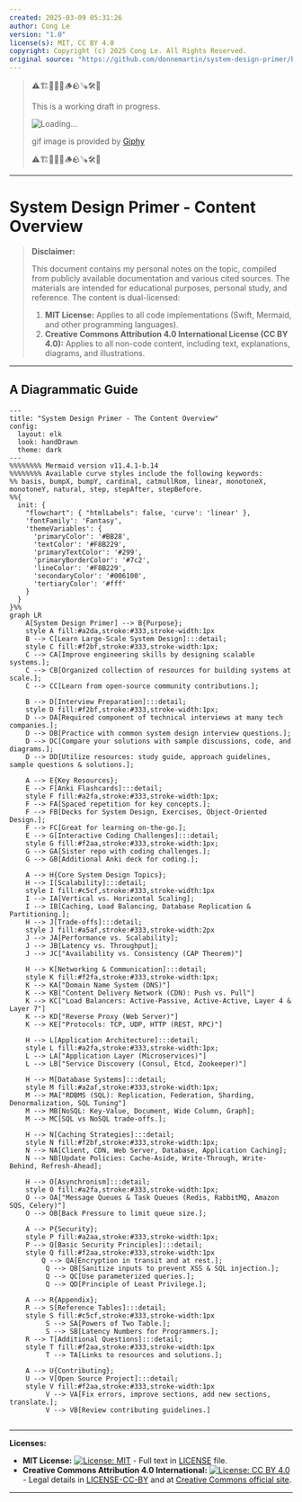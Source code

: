 ```yaml
---
created: 2025-03-09 05:31:26
author: Cong Le
version: "1.0"
license(s): MIT, CC BY 4.0
copyright: Copyright (c) 2025 Cong Le. All Rights Reserved.
original source: "https://github.com/donnemartin/system-design-primer/blob/master/README.md"
---
```




> ⚠️🏗️🚧🦺🧱🪵🪨🪚🛠️👷
> 
> This is a working draft in progress.
> 
> ![Loading...](https://media4.giphy.com/media/v1.Y2lkPTc5MGI3NjExb2Y3MWpzdXVkY2Y0YXRhZHliMzFxbm1sNWk2eHkzOWlncmYxcGI1eSZlcD12MV9pbnRlcm5hbF9naWZfYnlfaWQmY3Q9Zw/9LQHvkbIzTSLe/giphy.gif)
> 
> gif image is provided by [Giphy](https://giphy.com)
> 
> ⚠️🏗️🚧🦺🧱🪵🪨🪚🛠️👷

----

# System Design Primer - Content Overview
> **Disclaimer:**
>
> This document contains my personal notes on the topic,
> compiled from publicly available documentation and various cited sources.
> The materials are intended for educational purposes, personal study, and reference.
> The content is dual-licensed:
> 1. **MIT License:** Applies to all code implementations (Swift, Mermaid, and other programming languages).
> 2. **Creative Commons Attribution 4.0 International License (CC BY 4.0):** Applies to all non-code content, including text, explanations, diagrams, and illustrations.
---


## A Diagrammatic Guide 

```mermaid
---
title: "System Design Primer - The Content Overview"
config:
  layout: elk
  look: handDrawn
  theme: dark
---
%%%%%%%% Mermaid version v11.4.1-b.14
%%%%%%%% Available curve styles include the following keywords:
%% basis, bumpX, bumpY, cardinal, catmullRom, linear, monotoneX, monotoneY, natural, step, stepAfter, stepBefore.
%%{
  init: {
    "flowchart": { "htmlLabels": false, 'curve': 'linear' },
    'fontFamily': 'Fantasy',
    'themeVariables': {
      'primaryColor': '#BB28',
      'textColor': '#F8B229',
      'primaryTextColor': '#299',
      'primaryBorderColor': '#7c2',
      'lineColor': '#F8B229',
      'secondaryColor': '#006100',
      'tertiaryColor': '#fff'
    }
  }
}%%
graph LR
    A[System Design Primer] --> B{Purpose};
    style A fill:#a2da,stroke:#333,stroke-width:1px
    B --> C[Learn Large-Scale System Design]:::detail;
    style C fill:#f2bf,stroke:#333,stroke-width:1px;
    C --> CA[Improve engineering skills by designing scalable systems.];
    C --> CB[Organized collection of resources for building systems at scale.];
    C --> CC[Learn from open-source community contributions.];

    B --> D[Interview Preparation]:::detail;
    style D fill:#f2bf,stroke:#333,stroke-width:1px;
    D --> DA[Required component of technical interviews at many tech companies.];
    D --> DB[Practice with common system design interview questions.];
    D --> DC[Compare your solutions with sample discussions, code, and diagrams.];
    D --> DD[Utilize resources: study guide, approach guidelines, sample questions & solutions.];

    A --> E{Key Resources};
    E --> F[Anki Flashcards]:::detail;
    style F fill:#a2fa,stroke:#333,stroke-width:1px;
    F --> FA[Spaced repetition for key concepts.];
    F --> FB[Decks for System Design, Exercises, Object-Oriented Design.];
    F --> FC[Great for learning on-the-go.];
    E --> G[Interactive Coding Challenges]:::detail;
    style G fill:#f2aa,stroke:#333,stroke-width:1px;
    G --> GA[Sister repo with coding challenges.];
    G --> GB[Additional Anki deck for coding.];

    A --> H{Core System Design Topics};
    H --> I[Scalability]:::detail;
    style I fill:#c5cf,stroke:#333,stroke-width:1px
    I --> IA[Vertical vs. Horizontal Scaling];
    I --> IB[Caching, Load Balancing, Database Replication & Partitioning.];
    H --> J[Trade-offs]:::detail;
    style J fill:#a5af,stroke:#333,stroke-width:2px
    J --> JA[Performance vs. Scalability];
    J --> JB[Latency vs. Throughput];
    J --> JC["Availability vs. Consistency (CAP Theorem)"]

    H --> K[Networking & Communication]:::detail;
    style K fill:#f2fa,stroke:#333,stroke-width:1px;
    K --> KA["Domain Name System (DNS)"]
    K --> KB["Content Delivery Network (CDN): Push vs. Pull"]
    K --> KC["Load Balancers: Active-Passive, Active-Active, Layer 4 & Layer 7"]
    K --> KD["Reverse Proxy (Web Server)"]
    K --> KE["Protocols: TCP, UDP, HTTP (REST, RPC)"]

    H --> L[Application Architecture]:::detail;
    style L fill:#a2fa,stroke:#333,stroke-width:1px;
    L --> LA["Application Layer (Microservices)"]
    L --> LB["Service Discovery (Consul, Etcd, Zookeeper)"]

    H --> M[Database Systems]:::detail;
    style M fill:#a2af,stroke:#333,stroke-width:1px;
    M --> MA["RDBMS (SQL): Replication, Federation, Sharding, Denormalization, SQL Tuning"]
    M --> MB[NoSQL: Key-Value, Document, Wide Column, Graph];
    M --> MC[SQL vs NoSQL trade-offs.];

    H --> N[Caching Strategies]:::detail;
    style N fill:#f2bf,stroke:#333,stroke-width:1px;
    N --> NA[Client, CDN, Web Server, Database, Application Caching];
    N --> NB[Update Policies: Cache-Aside, Write-Through, Write-Behind, Refresh-Ahead];

    H --> O[Asynchronism]:::detail;
    style O fill:#a2fa,stroke:#333,stroke-width:1px;
    O --> OA["Message Queues & Task Queues (Redis, RabbitMQ, Amazon SQS, Celery)"]
    O --> OB[Back Pressure to limit queue size.];

    A --> P{Security};
    style P fill:#a2aa,stroke:#333,stroke-width:1px;
    P --> Q[Basic Security Principles]:::detail;
    style Q fill:#f2aa,stroke:#333,stroke-width:1px
        Q --> QA[Encryption in transit and at rest.];
         Q --> QB[Sanitize inputs to prevent XSS & SQL injection.];
         Q --> QC[Use parameterized queries.];
         Q --> QD[Principle of Least Privilege.];

    A --> R{Appendix};
    R --> S[Reference Tables]:::detail;
    style S fill:#c5cf,stroke:#333,stroke-width:1px
         S --> SA[Powers of Two Table.];
         S --> SB[Latency Numbers for Programmers.];
    R --> T[Additional Questions]:::detail;
    style T fill:#f2aa,stroke:#333,stroke-width:1px
         T --> TA[Links to resources and solutions.];

    A --> U{Contributing};
    U --> V[Open Source Project]:::detail;
    style V fill:#f2aa,stroke:#333,stroke-width:1px
         V --> VA[Fix errors, improve sections, add new sections, translate.];
         V --> VB[Review contributing guidelines.]
         
```



---
**Licenses:**

- **MIT License:**  [![License: MIT](https://img.shields.io/badge/License-MIT-yellow.svg)](LICENSE) - Full text in [LICENSE](LICENSE) file.
- **Creative Commons Attribution 4.0 International:** [![License: CC BY 4.0](https://licensebuttons.net/l/by/4.0/88x31.png)](LICENSE-CC-BY) - Legal details in [LICENSE-CC-BY](LICENSE-CC-BY) and at [Creative Commons official site](http://creativecommons.org/licenses/by/4.0/).

---
